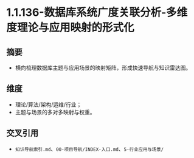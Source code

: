 ﻿# 1.1.136-数据库系统广度关联分析-多维度理论与应用映射的形式化

## 摘要

- 横向梳理数据库主题与应用场景的映射矩阵，形成快速导航与知识雷达图。

## 维度

- 理论/算法/架构/运维/行业；
- 主题与场景的多对多映射与权重。

## 交叉引用

- `知识导航索引.md`、`00-项目导航/INDEX-入口.md`、`5-行业应用与场景/`
